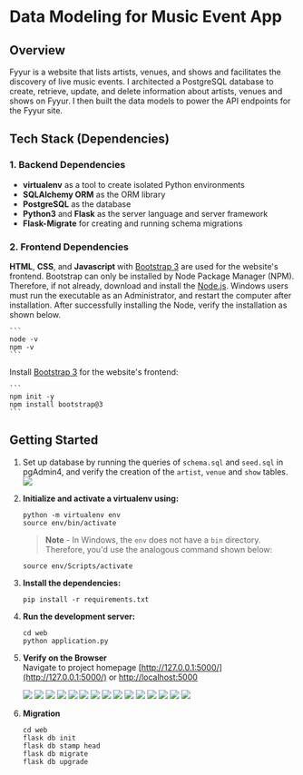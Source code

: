# Data Modeling for Music Event App

## Overview
Fyyur is a website that lists artists, venues, and shows and facilitates the discovery of live music events. I architected a PostgreSQL database to create, retrieve, update, and delete information about artists, venues and shows on Fyyur. I then built the data models to power the API endpoints for the Fyyur site.

## Tech Stack (Dependencies)
### 1. Backend Dependencies
 * **virtualenv** as a tool to create isolated Python environments
 * **SQLAlchemy ORM** as the ORM library 
 * **PostgreSQL** as the database 
 * **Python3** and **Flask** as the server language and server framework
 * **Flask-Migrate** for creating and running schema migrations
### 2. Frontend Dependencies
**HTML**, **CSS**, and **Javascript** with [Bootstrap 3](https://getbootstrap.com/docs/3.4/customize/) are used for the website's frontend. Bootstrap can only be installed by Node Package Manager (NPM). Therefore, if not already, download and install the [Node.js](https://nodejs.org/en/download/). Windows users must run the executable as an Administrator, and restart the computer after installation. After successfully installing the Node, verify the installation as shown below.

    ```
    node -v
    npm -v
    ```
Install [Bootstrap 3](https://getbootstrap.com/docs/3.3/getting-started/) for the website's frontend:

    ```
    npm init -y
    npm install bootstrap@3
    ```

## Getting Started
1. Set up database by running the queries of `schema.sql` and `seed.sql` in pgAdmin4, and verify the creation of the `artist`, `venue` and `show` tables. 
![](screenshots/database.png)

2. **Initialize and activate a virtualenv using:**
    ```
    python -m virtualenv env
    source env/bin/activate
    ```
    >**Note** - In Windows, the `env` does not have a `bin` directory. Therefore, you'd use the analogous command shown below:
    ```
    source env/Scripts/activate
    ```
3. **Install the dependencies:**
    ```
    pip install -r requirements.txt
    ```
4. **Run the development server:**
    ```
    cd web
    python application.py
    ```
4. **Verify on the Browser**<br>
Navigate to project homepage [http://127.0.0.1:5000/](http://127.0.0.1:5000/) or [http://localhost:5000](http://localhost:5000)

    ![](screenshots/1.png)
    ![](screenshots/2.png)
    ![](screenshots/3.png)
    ![](screenshots/4.png)
    ![](screenshots/6.png)
    ![](screenshots/7.png)
    ![](screenshots/8.png)
    ![](screenshots/9.png)
    ![](screenshots/10.png)
    ![](screenshots/11.png)
    ![](screenshots/12.png)
    ![](screenshots/13.png)
    ![](screenshots/14.png)
    ![](screenshots/15.png)
    ![](screenshots/16.png)

5. **Migration**
    ```
    cd web
    flask db init
    flask db stamp head
    flask db migrate
    flask db upgrade
    ```